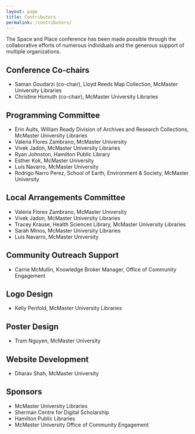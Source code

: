 ```yaml
---
layout: page
title: Contributors
permalink: /contributors/
---
```


<div class="content-container">
    <p>
      The Space and Place conference has been made possible through the collaborative efforts of numerous individuals and the generous support of multiple organizations.
    </p>
    <h2>Conference Co-chairs</h2>
    <ul>
      <li>Saman Goudarzi (co-chair), Lloyd Reeds Map Collection, McMaster University Libraries</li>
      <li>Christine Homuth (co-chair), McMaster University Libraries</li>
    </ul>
    <h2>Programming Committee</h2>
    <ul>
      <li>Erin Aults, William Ready Division of Archives and Research Collections, McMaster University Libraries</li>
      <li>Valeria Flores Zambrano, McMaster University</li>
      <li>Vivek Jadon, McMaster University Libraries</li>
      <li>Ryan Johnston, Hamilton Public Library</li>
      <li>Esther Kok, McMaster University</li>
      <li>Luis Navarro, McMaster University</li>
      <li>Rodrigo Narro Perez, School of Earth, Environment & Society, McMaster University</li>
    </ul>
    <h2>Local Arrangements Committee</h2>
    <ul>
      <li>Valeria Flores Zambrano, McMaster University</li>
      <li>Vivek Jadon, McMaster University Libraries</li>
      <li>Tracey Krause, Health Sciences Library, McMaster University Libraries</li>
      <li>Sarah Minos, McMaster University Libraries</li>
      <li>Luis Navarro, McMaster University</li>
    </ul>
    <h2>Community Outreach Support</h2>
    <ul>
      <li>Carrie McMullin, Knowledge Broker Manager, Office of Community Engagement</li>
    </ul>
    <h2>Logo Design</h2>
    <ul>
      <li>Kelly Penfold, McMaster University Libraries</li>
    </ul>
    <h2>Poster Design</h2>
    <ul>
      <li>Tram Nguyen, McMaster University</li>
    </ul>
    <h2>Website Development</h2>
    <ul>
      <li>Dharav Shah, McMaster University</li>
    </ul>
    <h2>Sponsors</h2>
    <ul>
      <li>McMaster University Libraries</li>
      <li>Sherman Centre for Digital Scholarship</li>
      <li>Hamilton Public Libraries</li>
      <li>McMaster University Office of Community Engagement</li>
    </ul>

  </div>
